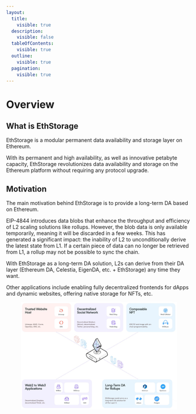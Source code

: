 ```yaml
---
layout:
  title:
    visible: true
  description:
    visible: false
  tableOfContents:
    visible: true
  outline:
    visible: true
  pagination:
    visible: true
---
```


# Overview

## What is EthStorage

EthStorage is a modular permanent data availability and storage layer on Ethereum.&#x20;

With its permanent and high availability, as well as innovative petabyte capacity, EthStorage revolutionizes data availability and storage on the Ethereum platform without requiring any protocol upgrade.

## Motivation

The main motivation behind EthStorage is to provide a long-term DA based on Ethereum.

EIP-4844 introduces data blobs that enhance the throughput and efficiency of L2 scaling solutions like rollups. However, the blob data is only available temporarily, meaning it will be discarded in a few weeks. This has generated a significant impact: the inability of L2 to unconditionally derive the latest state from L1. If a certain piece of data can no longer be retrieved from L1, a rollup may not be possible to sync the chain.&#x20;

With EthStorage as a long-term DA solution, L2s can derive from their DA layer (Ethereum DA, Celestia, EigenDA, etc. + EthStorage) any time they want.

Other applications include enabling fully decentralized frontends for dApps and dynamic websites, offering native storage for NFTs, etc.



<figure><img src=".gitbook/assets/es.jpg" alt=""><figcaption></figcaption></figure>
